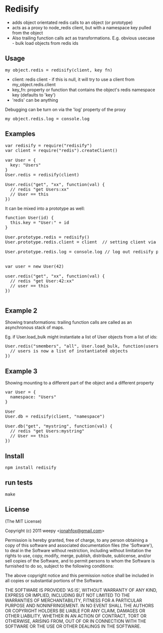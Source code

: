 # Redisify

* adds object orientated redis calls to an object (or prototype)
* acts as a proxy to node_redis client, but with a namespace key pulled from the object
* Also trailing function calls act as transformations. E.g. obvious usecase - bulk load objects from redis ids


## Usage

<pre>
my_object.redis = redisify(client, key_fn)
</pre>


* client: redis client - if this is null, it will try to use a client from my_object.redis.client
* key_fn: property or function that contains the object's redis namespace key (defaults to 'key')
* 'redis' can be anything 

Debugging can be turn on via the 'log' property of the proxy
<pre>
my_object.redis.log = console.log 
</pre>
## Examples

<pre>
var redisify = require("redisify")
var client = require("redis").createClient()

var User = {
  key: "Users"
}
User.redis = redisify(client)

User.redis("get", "xx", function(val) {
  // redis "get Users:xx"
  // User == this
})
</pre>

It can be mixed into a prototype as well: 

<pre>
function User(id) {
  this.key = "User:" + id
}

User.prototype.redis = redisify()
User.prototype.redis.client = client  // setting client via another method

User.prototype.redis.log = console.log // log out redisify proxy calls to node_redis


var user = new User(42)

user.redis("get", "xx", function(val) {
  // redis "get User:42:xx" 
  // user == this
})

</pre>

## Example 2

Showing transformations: trailing function calls are called as an asynchronous stack of maps. 

Eg. if User.load_bulk might instantiate a list of User objects from a list of ids: 

<pre>
User.redis("smembers", "all", User.load_bulk, function(users) {
  // users is now a list of instantiated objects
})
</pre>

## Example 3

Showing mounting to a different part of the object and a different property

<pre>
var User = {
  namespace: "Users"
}

User
User.db = redisify(client, "namespace")

User.db("get", "mystring", function(val) {
  // redis "get Users:mystring"
  // User == this
})
</pre>



## Install

<pre>
npm install redisify
</pre>

## run tests

<pre>
make
</pre>


## License 

(The MIT License)

Copyright (c) 2011 weepy &lt;jonahfox@gmail.com&gt;

Permission is hereby granted, free of charge, to any person obtaining
a copy of this software and associated documentation files (the
'Software'), to deal in the Software without restriction, including
without limitation the rights to use, copy, modify, merge, publish,
distribute, sublicense, and/or sell copies of the Software, and to
permit persons to whom the Software is furnished to do so, subject to
the following conditions:

The above copyright notice and this permission notice shall be
included in all copies or substantial portions of the Software.

THE SOFTWARE IS PROVIDED 'AS IS', WITHOUT WARRANTY OF ANY KIND,
EXPRESS OR IMPLIED, INCLUDING BUT NOT LIMITED TO THE WARRANTIES OF
MERCHANTABILITY, FITNESS FOR A PARTICULAR PURPOSE AND NONINFRINGEMENT.
IN NO EVENT SHALL THE AUTHORS OR COPYRIGHT HOLDERS BE LIABLE FOR ANY
CLAIM, DAMAGES OR OTHER LIABILITY, WHETHER IN AN ACTION OF CONTRACT,
TORT OR OTHERWISE, ARISING FROM, OUT OF OR IN CONNECTION WITH THE
SOFTWARE OR THE USE OR OTHER DEALINGS IN THE SOFTWARE.